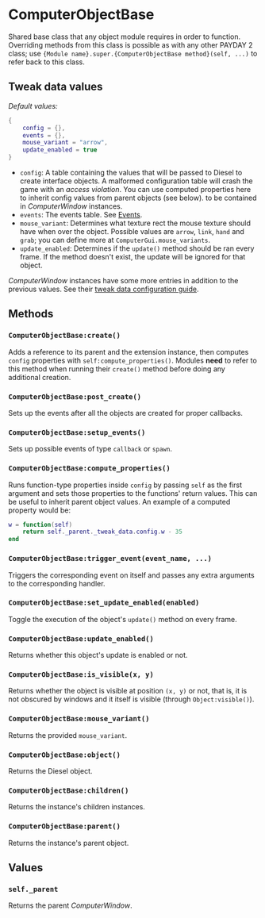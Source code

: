 # ComputerObjectBase
Shared base class that any object module requires in order to function. Overriding methods from this class is possible as with any other PAYDAY 2 class; use `{Module name}.super.{ComputerObjectBase method}(self, ...)` to refer back to this class.
## Tweak data values
*Default values:*
```lua
{
    config = {},
    events = {},
    mouse_variant = "arrow",
    update_enabled = true
}
```
* `config`: A table containing the values that will be passed to Diesel to create interface objects. A malformed configuration table will crash the game with an *access violation*. You can use computed properties here to inherit config values from parent objects (see below).
 to be contained in *ComputerWindow* instances.
* `events`: The events table. See [Events](../../events.md).
* `mouse_variant`: Determines what texture rect the mouse texture should have when over the object.  Possible values are `arrow`, `link`, `hand` and `grab`; you can define more at `ComputerGui.mouse_variants`.
* `update_enabled`: Determines if the `update()` method should be ran every frame. If the method doesn't exist, the update will be ignored for that object.

*ComputerWindow* instances have some more entries in addition to the previous values. See their [tweak data configuration guide](./ComputerWindow.md).

## Methods
### `ComputerObjectBase:create()`
Adds a reference to its parent and the extension instance, then computes `config` properties with `self:compute_properties()`. Modules **need** to refer to this method when running their `create()` method before doing any additional creation.
### `ComputerObjectBase:post_create()`
Sets up the events after all the objects are created for proper callbacks.
### `ComputerObjectBase:setup_events()`
Sets up possible events of type `callback` or `spawn`. 
### `ComputerObjectBase:compute_properties()`
Runs function-type properties inside `config` by passing `self` as the first argument and sets those properties to the functions' return values. This can be useful to inherit parent object values. An example of a computed property would be:
```lua
w = function(self)
    return self._parent._tweak_data.config.w - 35
end
```
### `ComputerObjectBase:trigger_event(event_name, ...)`
Triggers the corresponding event on itself and passes any extra arguments to the corresponding handler.
### `ComputerObjectBase:set_update_enabled(enabled)`
Toggle the execution of the object's `update()` method on every frame.
### `ComputerObjectBase:update_enabled()`
Returns whether this object's update is enabled or not.
### `ComputerObjectBase:is_visible(x, y)`
Returns whether the object is visible at position `(x, y)` or not, that is, it is not obscured by windows and it itself is visible (through `Object:visible()`).
### `ComputerObjectBase:mouse_variant()`
Returns the provided `mouse_variant`.
### `ComputerObjectBase:object()`
Returns the Diesel object.
### `ComputerObjectBase:children()`
Returns the instance's children instances.
### `ComputerObjectBase:parent()`
Returns the instance's parent object.
## Values
### `self._parent`
Returns the parent *ComputerWindow*.